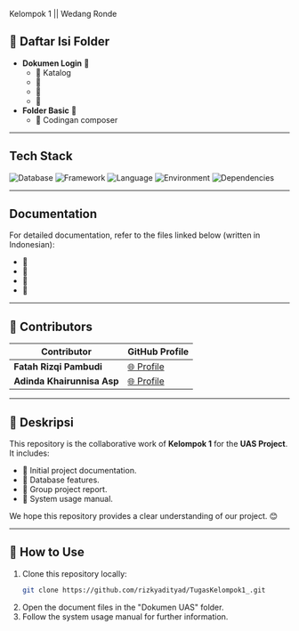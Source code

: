   Kelompok 1 || Wedang Ronde 

## 📂 Daftar Isi Folder
- **Dokumen Login** 📄
  - 📘 Katalog
  - 📙 
  - 📗 
  - 📕 
- **Folder Basic** 📁
  - 🔧 Codingan composer

---

## Tech Stack
![Database](https://img.shields.io/badge/database-MySQL-green) ![Framework](https://img.shields.io/badge/framework-Yii2-blue) ![Language](https://img.shields.io/badge/language-PHP-blue) ![Environment](https://img.shields.io/badge/environment-XAMPP-orange) ![Dependencies](https://img.shields.io/badge/dependencies-Composer-yellow)

---

## Documentation
For detailed documentation, refer to the files linked below (written in Indonesian):

- 📘 
- 📙 
- 📗
- 📕 

---

## 🤝 Contributors
| Contributor       | GitHub Profile                                  |
|-------------------|------------------------------------------------|
| **Fatah Rizqi Pambudi**  | [🌐 Profile](https://github.com/Fatahrzqp) |
| **Adinda Khairunnisa Asp**      | [🌐 Profile](https://github.com/Adinda954)    |

---

## 📝 Deskripsi
This repository is the collaborative work of **Kelompok 1** for the **UAS Project**. It includes:
- 📌 Initial project documentation.
- 📌 Database features.
- 📌 Group project report.
- 📌 System usage manual.

We hope this repository provides a clear understanding of our project. 😊

---

## 🚀 How to Use
1. Clone this repository locally:
   ```bash
   git clone https://github.com/rizkyadityad/TugasKelompok1_.git
   ```
2. Open the document files in the "Dokumen UAS" folder.
3. Follow the system usage manual for further information.
